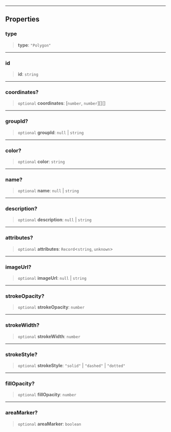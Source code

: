 ***

## Properties

### type

> **type**: `"Polygon"`

***

### id

> **id**: `string`

***

### coordinates?

> `optional` **coordinates**: \[`number`, `number`]\[]\[]

***

### groupId?

> `optional` **groupId**: `null` | `string`

***

### color?

> `optional` **color**: `string`

***

### name?

> `optional` **name**: `null` | `string`

***

### description?

> `optional` **description**: `null` | `string`

***

### attributes?

> `optional` **attributes**: `Record`\<`string`, `unknown`>

***

### imageUrl?

> `optional` **imageUrl**: `null` | `string`

***

### strokeOpacity?

> `optional` **strokeOpacity**: `number`

***

### strokeWidth?

> `optional` **strokeWidth**: `number`

***

### strokeStyle?

> `optional` **strokeStyle**: `"solid"` | `"dashed"` | `"dotted"`

***

### fillOpacity?

> `optional` **fillOpacity**: `number`

***

### areaMarker?

> `optional` **areaMarker**: `boolean`
